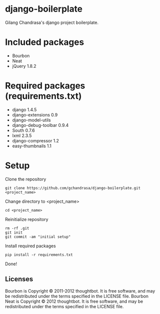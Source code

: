 # django-boilerplate

Gilang Chandrasa's django project boilerplate.

# Included packages
* Bourbon
* Neat
* jQuery 1.8.2


# Required packages (requirements.txt)
* django 1.4.5
* django-extensions 0.9
* django-model-utils
* django-debug-toolbar 0.9.4
* South 0.7.6
* lxml 2.3.5
* django-compressor 1.2
* easy-thumbnails 1.1


# Setup

Clone the repository

    git clone https://github.com/gchandrasa/django-boilerplate.git <project_name>

Change directory to \<project_name\>

    cd <project_name>

Reinitialize repository

    rm -rf .git
    git init
    git commit -am "initial setup"

Install required packages

    pip install -r requirements.txt

Done!

Licenses
--------

Bourbon is Copyright © 2011-2012 thoughtbot. It is free software, and may be redistributed under the terms specified in the LICENSE file.
Bourbon Neat is Copyright © 2012 thoughtbot. It is free software, and may be redistributed under the terms specified in the LICENSE file.